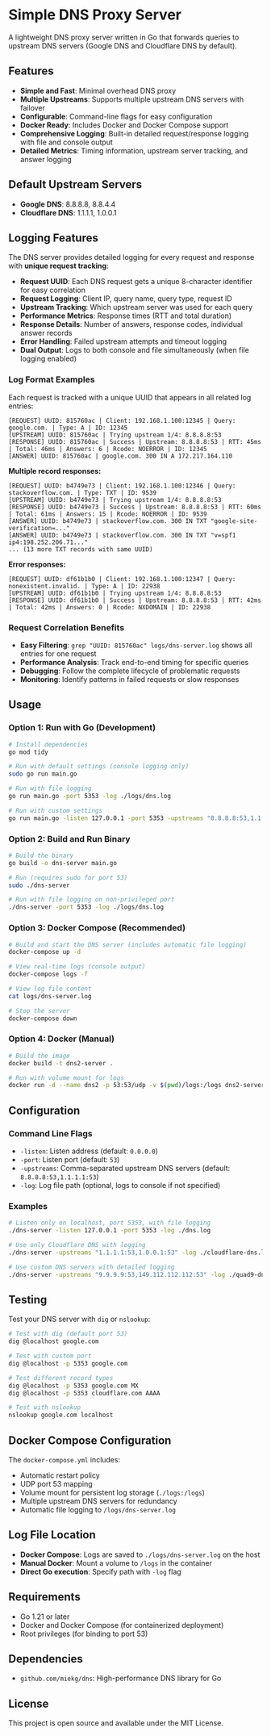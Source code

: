 # Simple DNS Proxy Server

A lightweight DNS proxy server written in Go that forwards queries to upstream DNS servers (Google DNS and Cloudflare DNS by default).

## Features

- **Simple and Fast**: Minimal overhead DNS proxy
- **Multiple Upstreams**: Supports multiple upstream DNS servers with failover
- **Configurable**: Command-line flags for easy configuration
- **Docker Ready**: Includes Docker and Docker Compose support
- **Comprehensive Logging**: Built-in detailed request/response logging with file and console output
- **Detailed Metrics**: Timing information, upstream server tracking, and answer logging

## Default Upstream Servers

- **Google DNS**: 8.8.8.8, 8.8.4.4
- **Cloudflare DNS**: 1.1.1.1, 1.0.0.1

## Logging Features

The DNS server provides detailed logging for every request and response with **unique request tracking**:

- **Request UUID**: Each DNS request gets a unique 8-character identifier for easy correlation
- **Request Logging**: Client IP, query name, query type, request ID
- **Upstream Tracking**: Which upstream server was used for each query
- **Performance Metrics**: Response times (RTT and total duration)
- **Response Details**: Number of answers, response codes, individual answer records
- **Error Handling**: Failed upstream attempts and timeout logging
- **Dual Output**: Logs to both console and file simultaneously (when file logging enabled)

### Log Format Examples

Each request is tracked with a unique UUID that appears in all related log entries:

```
[REQUEST] UUID: 815760ac | Client: 192.168.1.100:12345 | Query: google.com. | Type: A | ID: 12345
[UPSTREAM] UUID: 815760ac | Trying upstream 1/4: 8.8.8.8:53
[RESPONSE] UUID: 815760ac | Success | Upstream: 8.8.8.8:53 | RTT: 45ms | Total: 46ms | Answers: 6 | Rcode: NOERROR | ID: 12345
[ANSWER] UUID: 815760ac | google.com. 300 IN A 172.217.164.110
```

**Multiple record responses:**
```
[REQUEST] UUID: b4749e73 | Client: 192.168.1.100:12346 | Query: stackoverflow.com. | Type: TXT | ID: 9539
[UPSTREAM] UUID: b4749e73 | Trying upstream 1/4: 8.8.8.8:53
[RESPONSE] UUID: b4749e73 | Success | Upstream: 8.8.8.8:53 | RTT: 60ms | Total: 61ms | Answers: 15 | Rcode: NOERROR | ID: 9539
[ANSWER] UUID: b4749e73 | stackoverflow.com. 300 IN TXT "google-site-verification=..."
[ANSWER] UUID: b4749e73 | stackoverflow.com. 300 IN TXT "v=spf1 ip4:198.252.206.71..."
... (13 more TXT records with same UUID)
```

**Error responses:**
```
[REQUEST] UUID: df61b1b0 | Client: 192.168.1.100:12347 | Query: nonexistent.invalid. | Type: A | ID: 22938
[UPSTREAM] UUID: df61b1b0 | Trying upstream 1/4: 8.8.8.8:53
[RESPONSE] UUID: df61b1b0 | Success | Upstream: 8.8.8.8:53 | RTT: 42ms | Total: 42ms | Answers: 0 | Rcode: NXDOMAIN | ID: 22938
```

### Request Correlation Benefits

- **Easy Filtering**: `grep "UUID: 815760ac" logs/dns-server.log` shows all entries for one request
- **Performance Analysis**: Track end-to-end timing for specific queries
- **Debugging**: Follow the complete lifecycle of problematic requests
- **Monitoring**: Identify patterns in failed requests or slow responses

## Usage

### Option 1: Run with Go (Development)

```bash
# Install dependencies
go mod tidy

# Run with default settings (console logging only)
sudo go run main.go

# Run with file logging
go run main.go -port 5353 -log ./logs/dns.log

# Run with custom settings
go run main.go -listen 127.0.0.1 -port 5353 -upstreams "8.8.8.8:53,1.1.1.1:53" -log ./dns.log
```

### Option 2: Build and Run Binary

```bash
# Build the binary
go build -o dns-server main.go

# Run (requires sudo for port 53)
sudo ./dns-server

# Run with file logging on non-privileged port
./dns-server -port 5353 -log ./logs/dns.log
```

### Option 3: Docker Compose (Recommended)

```bash
# Build and start the DNS server (includes automatic file logging)
docker-compose up -d

# View real-time logs (console output)
docker-compose logs -f

# View log file content
cat logs/dns-server.log

# Stop the server
docker-compose down
```

### Option 4: Docker (Manual)

```bash
# Build the image
docker build -t dns2-server .

# Run with volume mount for logs
docker run -d --name dns2 -p 53:53/udp -v $(pwd)/logs:/logs dns2-server
```

## Configuration

### Command Line Flags

- `-listen`: Listen address (default: `0.0.0.0`)
- `-port`: Listen port (default: `53`)
- `-upstreams`: Comma-separated upstream DNS servers (default: `8.8.8.8:53,1.1.1.1:53`)
- `-log`: Log file path (optional, logs to console if not specified)

### Examples

```bash
# Listen only on localhost, port 5353, with file logging
./dns-server -listen 127.0.0.1 -port 5353 -log ./dns.log

# Use only Cloudflare DNS with logging
./dns-server -upstreams "1.1.1.1:53,1.0.0.1:53" -log ./cloudflare-dns.log

# Use custom DNS servers with detailed logging
./dns-server -upstreams "9.9.9.9:53,149.112.112.112:53" -log ./quad9-dns.log
```

## Testing

Test your DNS server with `dig` or `nslookup`:

```bash
# Test with dig (default port 53)
dig @localhost google.com

# Test with custom port
dig @localhost -p 5353 google.com

# Test different record types
dig @localhost -p 5353 google.com MX
dig @localhost -p 5353 cloudflare.com AAAA

# Test with nslookup
nslookup google.com localhost
```

## Docker Compose Configuration

The `docker-compose.yml` includes:
- Automatic restart policy
- UDP port 53 mapping
- Volume mount for persistent log storage (`./logs:/logs`)
- Multiple upstream DNS servers for redundancy
- Automatic file logging to `/logs/dns-server.log`

## Log File Location

- **Docker Compose**: Logs are saved to `./logs/dns-server.log` on the host
- **Manual Docker**: Mount a volume to `/logs` in the container
- **Direct Go execution**: Specify path with `-log` flag

## Requirements

- Go 1.21 or later
- Docker and Docker Compose (for containerized deployment)
- Root privileges (for binding to port 53)

## Dependencies

- `github.com/miekg/dns`: High-performance DNS library for Go

## License

This project is open source and available under the MIT License. 